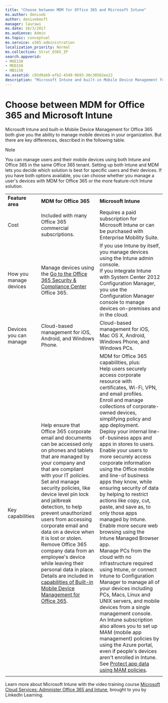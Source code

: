 ```yaml
---
title: "Choose between MDM for Office 365 and Microsoft Intune"
ms.author: deniseb
author: denisebmsft
manager: laurawi
ms.date: 10/3/2017
ms.audience: Admin
ms.topic: conceptual
ms.service: o365-administration
localization_priority: Normal
ms.collection: Strat_O365_IP
search.appverid:
- MOE150
- MED150
- MBS150
ms.assetid: c93d9ab9-efb2-4349-9b93-30c30562ee22
description: "Microsoft Intune and built-in Mobile Device Management for Office 365 both give you the ability to manage mobile devices in your organization. But there are key differences, described in this topic."
---
```


# Choose between MDM for Office 365 and Microsoft Intune

Microsoft Intune and built-in Mobile Device Management for Office 365 both give you the ability to manage mobile devices in your organization. But there are key differences, described in the following table.
  
> [!NOTE]
> You can manage users and their mobile devices using both Intune and Office 365 in the same Office 365 tenant. Setting up both Intune and MDM lets you decide which solution is best for specific users and their devices. If you have both options available, you can choose whether you manage a user's devices with MDM for Office 365 or the more feature-rich Intune solution. 
  
||||
|:-----|:-----|:-----|
|**Feature area** <br/> |**MDM for Office 365** <br/> |**Microsoft Intune** <br/> |
|Cost  <br/> |Included with many Office 365 commercial subscriptions.  <br/> |Requires a paid subscription for Microsoft Intune or can be purchased with Enterprise Mobility Suite.  <br/> |
|How you manage devices  <br/> |Manage devices using the [Go to the Office 365 Security &amp; Compliance Center](https://support.office.com/article/7e696a40-b86b-4a20-afcc-559218b7b1b8) Office 365.  <br/> |If you use Intune by itself, you manage devices using the Intune admin console.  <br/> If you integrate Intune with System Center 2012 Configuration Manager, you use the Configuration Manager console to manage devices on-premises and in the cloud.  <br/> |
|Devices you can manage  <br/> |Cloud-based management for iOS, Android, and Windows Phone.  <br/> |Cloud-based management for iOS, Mac OS X, Android, Windows Phone, and Windows PCs.  <br/> |
|Key capabilities  <br/> |Help ensure that Office 365 corporate email and documents can be accessed only on phones and tablets that are managed by your company and that are compliant with your IT policies.  <br/> Set and manage security policies, like device level pin lock and jailbreak detection, to help prevent unauthorized users from accessing corporate email and data on a device when it is lost or stolen.  <br/> Remove Office 365 company data from an employee's device while leaving their personal data in place.  <br/> Details are included in [capabilities of Built-in Mobile Device Management for Office 365](capabilities-of-mobile-device-management.md).  <br/> |MDM for Office 365 capabilities, plus:  <br/> Help users securely access corporate resource with certificates, Wi-Fi, VPN, and email profiles.  <br/> Enroll and manage collections of corporate-owned devices, simplifying policy and app deployment.  <br/> Deploy your internal line-of-business apps and apps in stores to users.  <br/> Enable your users to more securely access corporate information using the Office mobile and line-of business apps they know, while ensuring security of data by helping to restrict actions like copy, cut, paste, and save as, to only those apps managed by Intune.  <br/> Enable more secure web browsing using the Intune Managed Browser app.  <br/> Manage PCs from the cloud with no infrastructure required using Intune, or connect Intune to Configuration Manager to manage all of your devices including PCs, Macs, Linux and UNIX servers, and mobile devices from a single management console.  <br/> An Intune subscription also allows you to set up MAM (mobile app management) policies by using the Azure portal, even if people's devices aren't enrolled in Intune. See [Protect app data using MAM policies](https://go.microsoft.com/fwlink/?LinkId=825439).  <br/> |
||||
   
Learn more about Microsoft Intune with the video training course [Microsoft Cloud Services: Administer Office 365 and Intune](https://support.office.com/article/c1224e20-3d49-4f40-99ee-fd0991880376.aspx), brought to you by LinkedIn Learning.
  

